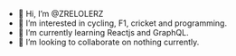- 👋 Hi, I’m @ZRELOLERZ
- 👀 I’m interested in cycling, F1, cricket and programming.
- 🌱 I’m currently learning Reactjs and GraphQL.
- 💞️ I’m looking to collaborate on nothing currently.
